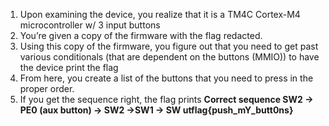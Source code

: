 1. Upon examining the device, you realize that it is a TM4C Cortex-M4 microcontroller w/
    3 input buttons
2. You’re given a copy of the firmware with the flag redacted.
3. Using this copy of the firmware, you figure out that you need to get past various
    conditionals (that are dependent on the buttons (MMIO)) to have the device print the flag
4. From here, you create a list of the buttons that you need to press in the proper order.
5. If you get the sequence right, the flag prints
**Correct sequence SW2 -> PE0 (aux button) -> SW2 ->SW1 -> SW
utflag{push_mY_butt0ns}**

